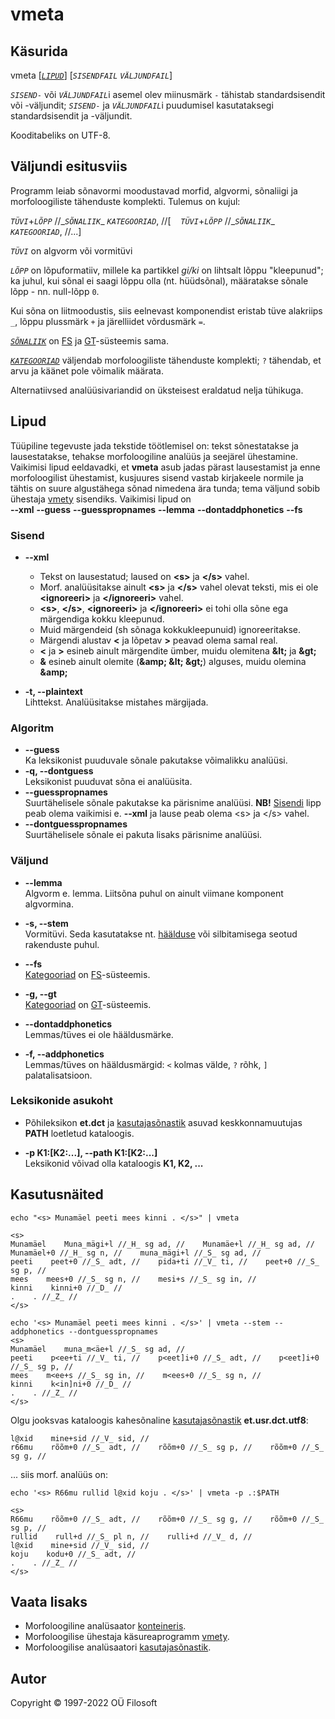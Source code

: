 # vmeta 

## Käsurida

vmeta \[[*`LIPUD`*](#lippude_kirjeldus)\] [*`SISENDFAIL`* *`VÄLJUNDFAIL`*] 

*`SISEND-`* või *`VÄLJUNDFAIL`*&shy;i asemel olev miinusmärk ```-``` tähistab standardsisendit või -väljundit; *`SISEND-`* ja *`VÄLJUNDFAIL`*&shy;i puudumisel kasutataksegi standardsisendit ja -väljundit.


Kooditabeliks on UTF-8.

## Väljundi esitusviis
Programm leiab sõnavormi moodustavad morfid, algvormi, sõnaliigi ja morfoloogiliste tähenduste komplekti. Tulemus on kujul: 

*`TÜVI`*\+*`LÕPP`* //\_*`SÕNALIIK`*\_ *`KATEGOORIAD`*, //\[&nbsp;&nbsp;&nbsp;&nbsp;*`TÜVI`*\+*`LÕPP`* //\_*`SÕNALIIK`*\_ *`KATEGOORIAD`*, //...\]


*`TÜVI`* on algvorm või vormitüvi

*`LÕPP`* on lõpuformatiiv, millele ka partikkel *gi/ki* on lihtsalt lõppu "kleepunud"; ka juhul, kui sõnal ei saagi lõppu olla (nt. hüüdsõnal), määratakse sõnale lõpp - nn. null-lõpp ```0```.

Kui sõna on liitmoodustis, siis eelnevast komponendist eristab tüve alakriips ```_```, lõppu plussmärk ```+``` ja järelliidet võrdusmärk ```=```.

[*`SÕNALIIK`*](https://cl.ut.ee/ressursid/morfo-systeemid/index.php?lang=et) on  [FS](https://github.com/Filosoft/vabamorf/blob/master/doc/kategooriad.md) ja [GT](https://www.keeleveeb.ee/dict/corpus/shared/categories.html)-süsteemis sama.

[*`KATEGOORIAD`*](https://cl.ut.ee/ressursid/morfo-systeemid/index.php?lang=et) väljendab morfoloogiliste tähenduste komplekti; ```?``` tähendab, et arvu ja käänet pole võimalik määrata.

Alternatiivsed analüüsivariandid on üksteisest eraldatud nelja tühikuga.


## Lipud <a name="lippude_kirjeldus"></a>
Tüüpiline tegevuste jada tekstide töötlemisel on: tekst sõnestatakse ja lausestatakse, tehakse morfoloogiline analüüs ja seejärel ühestamine. Vaikimisi lipud eeldavadki, et **vmeta** asub jadas pärast lausestamist ja enne morfoloogilist ühestamist, kusjuures sisend vastab kirjakeele normile ja tähtis on suure algustähega sõnad nimedena ära tunda; tema  väljund sobib ühestaja [vmety](https://github.com/Filosoft/vabamorf/blob/master/apps/cmdline/vmety/LOEMIND.md) sisendiks. Vaikimisi lipud on <br>
**--xml** **--guess** **--guesspropnames** **--lemma** **--dontaddphonetics**  **--fs**

### Sisend <a name="sisendi_kirjeldus"></a>

* **--xml** <br>
  * Tekst on lausestatud; laused on **&lt;s&gt;** ja **&lt;/s&gt;** vahel.
  * Morf. analüüsitakse ainult **&lt;s&gt;** ja **&lt;/s&gt;** vahel olevat teksti,
  mis ei ole **&lt;ignoreeri&gt;** ja **&lt;/ignoreeri&gt;** vahel. 
  * **&lt;s&gt;**, **&lt;/s&gt;**, **&lt;ignoreeri&gt;** ja **&lt;/ignoreeri&gt;** ei tohi olla
  sõne ega märgendiga kokku kleepunud.
  * Muid märgendeid (sh sõnaga kokkukleepunuid) ignoreeritakse.
  * Märgendi alustav **&lt;** ja lõpetav **&gt;** peavad olema samal real.
  * **&lt;** ja **&gt;** esineb ainult märgendite ümber, muidu olemitena **&amp;lt;** ja **&amp;gt;**
  * **&amp;** esineb ainult olemite (**&amp;amp; &amp;lt; &amp;gt;**) alguses, muidu olemina **&amp;amp;**

* **-t, --plaintext** <br> Lihttekst. Analüüsitakse mistahes märgijada.

### Algoritm 

* **--guess** <br> Ka leksikonist puuduvale sõnale pakutakse võimalikku analüüsi.
* **-q, --dontguess** <br> Leksikonist puuduvat sõna ei analüüsita.
* **--guesspropnames** <br> Suurtähelisele sõnale pakutakse ka  pärisnime analüüsi. **NB!** [Sisendi](#sisendi_kirjeldus) lipp peab olema vaikimisi e. **--xml** ja lause peab olema  &lt;s&gt; ja &lt;/s&gt; vahel.
* **--dontguesspropnames** <br> Suurtähelisele sõnale ei pakuta lisaks pärisnime analüüsi.

### Väljund

* **--lemma** <br> Algvorm e. lemma. Liitsõna puhul on ainult viimane  komponent algvormina.
* **-s, --stem** <br> Vormitüvi. Seda kasutatakse nt. [häälduse](#lipp_haaldusmargid) või silbitamisega seotud rakenduste puhul.

* **--fs** <br> [Kategooriad](https://cl.ut.ee/ressursid/morfo-systeemid/index.php?lang=et) on [FS](https://github.com/Filosoft/vabamorf/blob/master/doc/kategooriad.md)-süsteemis.
* **-g, --gt** <br> [Kategooriad](https://cl.ut.ee/ressursid/morfo-systeemid/index.php?lang=et) on [GT](https://www.keeleveeb.ee/dict/corpus/shared/categories.html)-süsteemis.

* **--dontaddphonetics** <br> Lemmas/tüves ei ole hääldusmärke.
* **-f, --addphonetics** <a name="lipp_haaldusmargid"></a> <br> Lemmas/tüves on hääldusmärgid: ```<``` kolmas välde, ```?``` rõhk, ```]``` palatalisatsioon.

### Leksikonide asukoht 

* Põhileksikon **et.dct** ja [kasutajasõnastik](https://github.com/Filosoft/vabamorf/blob/master/apps/cmdline/vmeta/kasutajasonastik.md) asuvad keskkonnamuutujas **PATH** loetletud kataloogis.

* **-p K1:[K2:...], --path K1:[K2:...]** <br> Leksikonid võivad olla kataloogis **K1, K2, ...**

## Kasutusnäited

```commandline
echo "<s> Munamäel peeti mees kinni . </s>" | vmeta

<s>
Munamäel    Muna_mägi+l //_H_ sg ad, //    Munamäe+l //_H_ sg ad, //    Munamäel+0 //_H_ sg n, //    muna_mägi+l //_S_ sg ad, //
peeti    peet+0 //_S_ adt, //    pida+ti //_V_ ti, //    peet+0 //_S_ sg p, //
mees    mees+0 //_S_ sg n, //    mesi+s //_S_ sg in, //
kinni    kinni+0 //_D_ //
.    . //_Z_ //
</s>
```

```commandline
echo '<s> Munamäel peeti mees kinni . </s>' | vmeta --stem --addphonetics --dontguesspropnames
<s>
Munamäel    muna_m<äe+l //_S_ sg ad, //
peeti    p<ee+ti //_V_ ti, //    p<eet]i+0 //_S_ adt, //    p<eet]i+0 //_S_ sg p, //
mees    m<ee+s //_S_ sg in, //    m<ees+0 //_S_ sg n, //
kinni    k<in]ni+0 //_D_ //
.    . //_Z_ //
</s>
```
Olgu jooksvas kataloogis kahesõnaline [kasutajasõnastik](https://github.com/Filosoft/vabamorf/blob/master/apps/cmdline/vmeta/kasutajasonastik.md) **et.usr.dct.utf8**:
```
l@xid    mine+sid //_V_ sid, //
r66mu    rõõm+0 //_S_ adt, //    rõõm+0 //_S_ sg p, //    rõõm+0 //_S_ sg g, //
```

... siis morf. analüüs on:
```code
echo '<s> R66mu rullid l@xid koju . </s>' | vmeta -p .:$PATH
```
```
<s>
R66mu    rõõm+0 //_S_ adt, //    rõõm+0 //_S_ sg g, //    rõõm+0 //_S_ sg p, //
rullid    rull+d //_S_ pl n, //    rulli+d //_V_ d, //
l@xid    mine+sid //_V_ sid, //
koju    kodu+0 //_S_ adt, //
.    . //_Z_ //
</s>
```
## Vaata lisaks
* Morfoloogiline analüsaator [konteineris](https://gitlab.com/tilluteenused/docker-elg-morf/-/blob/main/LOEMIND.md).
* Morfoloogilise ühestaja käsureaprogramm [vmety](https://github.com/Filosoft/vabamorf/blob/master/apps/cmdline/vmety/LOEMIND.md).
* Morfoloogilise analüsaatori [kasutajasõnastik](https://github.com/Filosoft/vabamorf/blob/master/apps/cmdline/vmeta/kasutajasonastik.md).

## Autor

Copyright © 1997-2022 OÜ Filosoft

